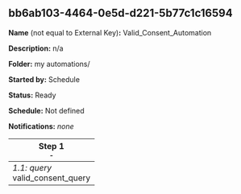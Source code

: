 ## bb6ab103-4464-0e5d-d221-5b77c1c16594

**Name** (not equal to External Key)**:** Valid_Consent_Automation

**Description:** n/a

**Folder:** my automations/

**Started by:** Schedule

**Status:** Ready

**Schedule:** Not defined

**Notifications:** _none_


| Step 1<br>_<small>-</small>_ |
| --- |
| _1.1: query_<br>valid_consent_query |
